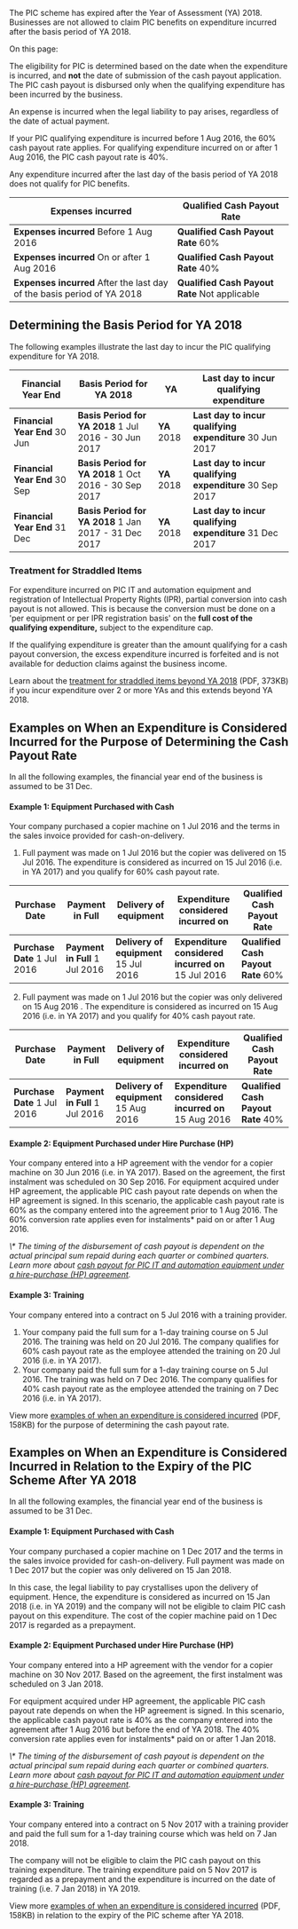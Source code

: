 The PIC scheme has expired after the Year of Assessment (YA) 2018. Businesses are not allowed to claim PIC benefits on expenditure incurred after the basis period of YA 2018.

On this page:

The eligibility for PIC is determined based on the date when the expenditure is incurred, and **not** the date of submission of the cash payout application. The PIC cash payout is disbursed
only when the qualifying expenditure has been incurred by the business.

An expense is incurred when the legal liability to pay arises, regardless of the date of actual payment.

If your PIC qualifying expenditure is incurred before 1 Aug 2016, the 60% cash payout rate applies. For qualifying expenditure incurred on or after 1 Aug 2016, the PIC cash payout rate is 40%.

Any expenditure incurred after the last day of the basis period of YA 2018 does not qualify for PIC benefits.

| Expenses incurred | Qualified Cash Payout Rate |
| --- | --- |
| **Expenses incurred** Before 1 Aug 2016 | **Qualified Cash Payout Rate** 60% |
| **Expenses incurred** On or after 1 Aug 2016 | **Qualified Cash Payout Rate** 40% |
| **Expenses incurred** After the last day of the basis period of YA 2018 | **Qualified Cash Payout Rate** Not applicable |

## Determining the Basis Period for YA 2018

The following examples illustrate the last day to incur the PIC qualifying expenditure for YA 2018.

| Financial Year End | Basis Period for YA 2018 | YA | Last day to incur qualifying expenditure |
| --- | --- | --- | --- |
| **Financial Year End** 30 Jun | **Basis Period for YA 2018** 1 Jul 2016 - 30 Jun 2017 | **YA** 2018 | **Last day to incur qualifying expenditure** 30 Jun 2017 |
| **Financial Year End** 30 Sep | **Basis Period for YA 2018** 1 Oct 2016 - 30 Sep 2017 | **YA** 2018 | **Last day to incur qualifying expenditure** 30 Sep 2017 |
| **Financial Year End** 31 Dec | **Basis Period for YA 2018** 1 Jan 2017 - 31 Dec 2017 | **YA** 2018 | **Last day to incur qualifying expenditure** 31 Dec 2017 |

### Treatment for Straddled Items

For expenditure incurred on PIC IT and automation equipment and registration of Intellectual Property Rights (IPR), partial conversion into cash payout is not allowed. This is because the conversion must be done on a 'per equipment or per IPR registration
basis' on the **full cost of the qualifying expenditure,** subject to the expenditure cap.

If the qualifying expenditure is greater than the amount qualifying for a cash payout conversion, the excess expenditure incurred is forfeited and is not available for deduction claims against the business income.

Learn about the [treatment for straddled items beyond YA 2018](https://www.iras.gov.sg/media/docs/default-source/uploadedfiles/pdf/tax-treatment-for-straddled-items.pdf?sfvrsn=bddb90b2_4 "treatment for straddled items beyond YA 2018") (PDF, 373KB) if you incur expenditure over 2 or more YAs and this extends beyond YA 2018.

## Examples on When an Expenditure is Considered Incurred for the Purpose of Determining the Cash Payout Rate

In all the following examples, the financial year end of the business is assumed to be 31 Dec.

#### Example 1: Equipment Purchased with Cash

Your company purchased a copier machine on 1 Jul 2016 and the terms in the sales invoice provided for cash-on-delivery.

1. Full payment was made on 1 Jul 2016 but the copier was delivered on 15 Jul 2016. The expenditure is considered as incurred on 15 Jul 2016 (i.e. in YA 2017) and you qualify for 60% cash payout rate.





| Purchase Date | Payment in Full | Delivery of equipment | Expenditure considered incurred on | Qualified Cash Payout Rate |
| --- | --- | --- | --- | --- |
| **Purchase Date** 1 Jul 2016 | **Payment in Full** 1 Jul 2016 | **Delivery of equipment** 15 Jul 2016 | **Expenditure considered incurred on** 15 Jul 2016 | **Qualified Cash Payout Rate** 60% |

2. Full payment was made on 1 Jul 2016 but the copier was only delivered on 15 Aug 2016 . The expenditure is considered as incurred on 15 Aug 2016 (i.e. in YA 2017) and you qualify for 40% cash payout rate.





| Purchase Date | Payment in Full | Delivery of equipment | Expenditure considered incurred on | Qualified Cash Payout Rate |
| --- | --- | --- | --- | --- |
| **Purchase Date** 1 Jul 2016 | **Payment in Full** 1 Jul 2016 | **Delivery of equipment** 15 Aug 2016 | **Expenditure considered incurred on** 15 Aug 2016 | **Qualified Cash Payout Rate** 40% |


#### Example 2: Equipment Purchased under Hire Purchase (HP)

Your company entered into a HP agreement with the vendor for a copier machine on 30 Jun 2016 (i.e. in YA 2017). Based on the agreement, the first instalment was scheduled on 30 Sep 2016. For equipment acquired under HP agreement, the applicable PIC
cash payout rate depends on when the HP agreement is signed. In this scenario, the applicable cash payout rate is 60% as the company entered into the agreement prior to 1 Aug 2016. The 60% conversion rate applies even for instalments\* paid on
or after 1 Aug 2016.


_\\* The timing of the disbursement of cash payout is dependent on the actual principal sum repaid during each quarter or combined quarters. Learn more about [cash payout for PIC IT and automation equipment under a hire-purchase (HP) agreement](https://www.iras.gov.sg/taxes/corporate-income-tax/specific-topics/productivity-innovation-credit-(pic)-scheme/6-qualifying-activities-under-pic/acquisition-leasing-of-pic-it-automation-equipment)._

#### Example 3: Training

Your company entered into a contract on 5 Jul 2016 with a training provider.

1. Your company paid the full sum for a 1-day training course on 5 Jul 2016. The training was held on 20 Jul 2016. The company qualifies for 60% cash payout rate as the employee attended the training on 20 Jul 2016 (i.e. in YA 2017).
2. Your company paid the full sum for a 1-day training course on 5 Jul 2016. The training was held on 7 Dec 2016. The company qualifies for 40% cash payout rate as the employee attended the training on 7 Dec 2016 (i.e. in YA 2017).

View more [examples of when an expenditure is considered incurred](https://www.iras.gov.sg/media/docs/default-source/uploadedfiles/pdf/determine-dates-incurred-examples.pdf?sfvrsn=cb410613_4 "examples of when an expenditure is considered incurred") (PDF, 158KB) for the purpose of determining the cash payout rate.

## Examples on When an Expenditure is Considered Incurred in Relation to the Expiry of the PIC Scheme After YA 2018

In all the following examples, the financial year end of the business is assumed to be 31 Dec.

#### Example 1: Equipment Purchased with Cash

Your company purchased a copier machine on 1 Dec 2017 and the terms in the sales invoice provided for cash-on-delivery. Full payment was made on 1 Dec 2017 but the copier was only delivered on 15 Jan 2018.

In this case, the legal liability to pay crystallises upon the delivery of equipment. Hence, the expenditure is considered as incurred on 15 Jan 2018 (i.e. in YA 2019) and the company will not be eligible to claim PIC cash payout on this expenditure.
The cost of the copier machine paid on 1 Dec 2017 is regarded as a prepayment.

#### Example 2: Equipment Purchased under Hire Purchase (HP)

Your company entered into a HP agreement with the vendor for a copier machine on 30 Nov 2017. Based on the agreement, the first instalment was scheduled on 3 Jan 2018.

For equipment acquired under HP agreement, the applicable PIC cash payout rate depends on when the HP agreement is signed. In this scenario, the applicable cash payout rate is 40% as the company entered into the agreement after 1 Aug 2016 but before the
end of YA 2018. The 40% conversion rate applies even for instalments\* paid on or after 1 Jan 2018.

_\\* The timing of the disbursement of cash payout is dependent on the actual principal sum repaid during each quarter or combined quarters. Learn more about [cash payout for PIC IT and automation equipment under a hire-purchase (HP) agreement](https://www.iras.gov.sg/taxes/corporate-income-tax/specific-topics/productivity-innovation-credit-(pic)-scheme/6-qualifying-activities-under-pic/acquisition-leasing-of-pic-it-automation-equipment "cash payout for PIC IT and automation equipment under a hire-purchase (HP) agreement")._

#### Example 3: Training

Your company entered into a contract on 5 Nov 2017 with a training provider and paid the full sum for a 1-day training course which was held on 7 Jan 2018.

The company will not be eligible to claim the PIC cash payout on this training expenditure. The training expenditure paid on 5 Nov 2017 is regarded as a prepayment and the expenditure is incurred on the date of training (i.e. 7 Jan 2018) in YA 2019.

View more [examples of when an expenditure is considered incurred](https://www.iras.gov.sg/media/docs/default-source/uploadedfiles/pdf/expiry-of-pic-scheme-after-ya-2018_examples.pdf?sfvrsn=3781c917_4 "examples of when an expenditure is considered incurred") (PDF, 158KB) in relation to the expiry of the PIC scheme after YA 2018.